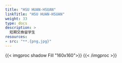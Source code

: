 ```yaml
---
title: "HSU HUAN-HSUAN"
linkTitle: "HSU HUAN-HSUAN"
weight: 33
type: docs
description: >
  短期交換留学生
resources:
- src: "**.{png,jpg}"
---
```


{{< imgproc shadow Fill "160x160">}}
{{< /imgproc >}}




